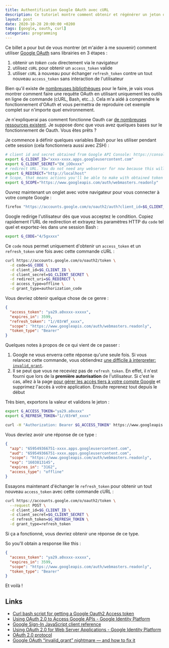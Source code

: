 ```yaml
---
title: Authentification Google OAuth avec cURL
description: Ce tutoriel montre comment obtenir et régénérer un jeton d'authentification Google en ligne de commande.
layout: post
date: 2020-10-28 20:00:00 +0200
tags: [google, oauth, curl]
categories: programming
---
```


Ce billet a pour but de vous montrer (et m'aider à me souvenir) comment utiliser [Google OAuth](https://oauth.net/) sans librairies en 3 étapes :

1. obtenir un _token_ `code` directement via le navigateur
2. utilisez `cURL` pour obtenir un `access_token` valide
3. utiliser `cURL` à nouveau pour échanger `refresh_token` contre un tout nouveau `access_token` sans interaction de l'utilisateur

Bien qu'il existe de [nombreuses bibliothèques](https://developers.google.com/identity/protocols/oauth2#libraries) pour le faire, je vais vous montrer comment faire une requête OAuth en utilisant uniquement les outils en ligne de commande (cURL, Bash, etc...). Cela m'a aidé à comprendre le fonctionnement d'OAuth et vous permettra de reproduire cet exemple complet sur n'importe quel environnement.

Je n'expliquerai pas comment fonctionne Oauth car [de nombreuses ressources existent](https://duckduckgo.com/?q=oauth+expliqué). Je suppose donc que vous avez quelques bases sur le fonctionnement de Oauth. Vous êtes prêts ?

Je commence à définir quelques variables Bash pour les utiliser pendant cette session (cela fonctionnera aussi avec ZSH) :

```bash
# client id and secret obtained from Google API Console: https://console.developers.google.com/apis/credentials
export G_CLIENT_ID="xxxx-xxxx.apps.googleusercontent.com"
export G_CLIENT_SECRET="EW_iOOxxxx"
# redirect URL. You do not need any webserver for now because this will only allow us to copy the redirection URL provided by Google
export G_REDIRECT="http://localhost"
# Scope, that means actions you'll be able to make with obtained token (this is a space separated list)
export G_SCOPE="https://www.googleapis.com/auth/webmasters.readonly"
```

Ouvrez maintenant un onglet avec votre navigateur pour vous connecter à votre compte Google :

```bash
firefox "https://accounts.google.com/o/oauth2/auth?client_id=$G_CLIENT_ID&redirect_uri=$G_REDIRECT&scope=$G_SCOPE&response_type=code&access_type=offline"
```

Google redirige l'utilisateur dès que vous acceptez le condition. Copiez rapidement l'URL de redirection et extrayez les paramètres HTTP du `code` tel quel et exportez-les dans une session Bash :

```bash
export G_CODE="4/5gxxxx"
```

Ce `code` nous permet uniquement d'obtenir un `access_token` et un `refresh_token` une fois avec cette commande cURL :

```bash
curl https://accounts.google.com/o/oauth2/token \
  -d code=$G_CODE \
  -d client_id=$G_CLIENT_ID \
  -d client_secret=$G_CLIENT_SECRET \
  -d redirect_uri=$G_REDIRECT \
  -d access_type=offline \
  -d grant_type=authorization_code
```

Vous devriez obtenir quelque chose de ce genre :

```json
{
  "access_token": "ya29.a0xxxx-xxxxx",
  "expires_in": 3599,
  "refresh_token": "1//03rWf_xxxx",
  "scope": "https://www.googleapis.com/auth/webmasters.readonly",
  "token_type": "Bearer"
}
```

Quelques notes à propos de ce qui vient de ce passer :

1. Google ne vous enverra cette réponse qu'une seule fois. Si vous relancez cette commande, vous obtiendrez [une difficile à interpreter: `invalid_grant`](https://blog.timekit.io/google-oauth-invalid-grant-nightmare-and-how-to-fix-it-9f4efaf1da35).
2. Il se peut que vous ne receviez pas de `refresh_token`. En effet, il n'est fourni que lors de la **première autorisation** de l'utilisateur. Si c'est le cas, allez à la page [pour gérer les accès tiers à votre compte Google](https://myaccount.google.com/permissions) et supprimez l'accès à votre application. Ensuite reprenez tout depuis le début

Très bien, exportons la valeur et validons le jeton :

```bash
export G_ACCESS_TOKEN="ya29.a0xxxx"
export G_REFRESH_TOKEN="1//03rWf_xxxx"
```

```bash
curl -H "Authorization: Bearer $G_ACCESS_TOKEN" https://www.googleapis.com/oauth2/v3/tokeninfo
```

Vous devriez avoir une réponse de ce type :

```json
{
  "azp": "659549366751-xxxx.apps.googleusercontent.com",
  "aud": "659549366751-xxxx.apps.googleusercontent.com",
  "scope": "https://www.googleapis.com/auth/webmasters.readonly",
  "exp": "1603813145",
  "expires_in": "3162",
  "access_type": "offline"
}
```

Essayons maintenant d'échanger le `refresh_token` pour obtenir un tout nouveau `access_token` avec cette commande cURL :

```bash
curl https://accounts.google.com/o/oauth2/token \
  --request POST \
  -d client_id=$G_CLIENT_ID \
  -d client_secret=$G_CLIENT_SECRET \
  -d refresh_token=$G_REFRESH_TOKEN \
  -d grant_type=refresh_token
```

Si ça a fonctionné, vous devriez obtenir une réponse de ce type.

So you'll obtain a response like this :

```json
{
  "access_token": "ya29.a0xxxx-xxxxx",
  "expires_in": 3599,
  "scope": "https://www.googleapis.com/auth/webmasters.readonly",
  "token_type": "Bearer"
}
```

Et voilà !

## Links

- [Curl bash script for getting a Google Oauth2 Access token](https://gist.github.com/LindaLawton/cff75182aac5fa42930a09f58b63a309#file-googleauthenticationcurl-sh)
- [Using OAuth 2.0 to Access Google APIs - Google Identity Platform](https://developers.google.com/identity/protocols/oauth2)
- [Google Sign-In JavaScript client reference](https://developers.google.com/identity/sign-in/web/reference#googleauthgrantofflineaccessoptions)
- [Using OAuth 2.0 for Web Server Applications - Google Identity Platform](https://developers.google.com/identity/protocols/oauth2/web-server#obtainingaccesstokens)
- [OAuth 2.0 protocol](https://tools.ietf.org/html/rfc6749)
- [Google OAuth “invalid_grant” nightmare — and how to fix it](https://blog.timekit.io/google-oauth-invalid-grant-nightmare-and-how-to-fix-it-9f4efaf1da35)
